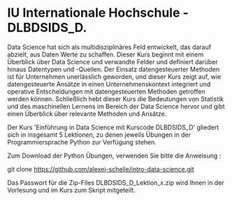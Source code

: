 # IU Internationale Hochschule - DLBDSIDS_D.

Data Science hat sich als multidisziplinäres Feld entwickelt, das darauf abzielt, aus Daten Werte zu schaffen. Dieser Kurs beginnt mit einem Überblick über Data Science und verwandte Felder und definiert darüber hinaus Datentypen und -Quellen. Der Einsatz datengesteuerter Methoden ist für Unternehmen unerlässlich geworden, und dieser Kurs zeigt auf, wie datengesteuerte Ansätze in einen Unternehmenskontext integriert und operative Entscheidungen mit datengesteuerten Methoden getroffen werden können. Schließlich hebt dieser Kurs die Bedeutungen von Statistik und des maschinellen Lernens im Bereich der Data Science hervor und gibt einen Überblick über relevante Methoden und Ansätze. 

Der Kurs 'Einführung in Data Science mit Kurscode DLBDSIDS_D' gliedert sich in insgesamt 5 Lektionen, zu denen jeweils Übungen in der Programmiersprache Python zur Verfügung stehen. 

Zum Download der Python Übungen, verwenden Sie bitte die Anweisung :

git clone https://github.com/alexej-schelle/intro-data-science.git

Das Passwort für die Zip-Files DLBDSIDS_D_Lektion_x.zip wird Ihnen in der Vorlesung und im Kurs zum Skript mitgeteilt.




